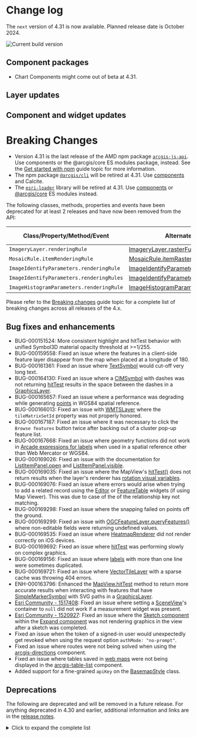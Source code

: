 # Change log

The `next` version of 4.31 is now available. Planned release date is October 2024.

![Current build version](https://img.shields.io/npm/v/@arcgis/core/next?label=Current%20build)

## Component packages

- Chart Components might come out of beta at 4.31.

## Layer updates

## Component and widget updates

# Breaking Changes

- Version 4.31 is the last release of the AMD npm package [`arcgis-js-api`](https://www.npmjs.com/package/arcgis-js-api). Use components or the @arcgis/core ES modules package, instead. See the [Get started with npm](https://developers.arcgis.com/javascript/latest/get-started-npm/) guide topic for more information.
- The npm package [`@arcgis/cli`](https://www.npmjs.com/package/@arcgis/cli) will be retired at 4.31. Use [components](https://developers.arcgis.com/javascript/latest/components/) and Calcite.
- The [`esri-loader`](https://github.com/Esri/esri-loader/blob/master/README.md) library will be retired at 4.31. Use [components](https://developers.arcgis.com/javascript/latest/components/) or [@arcgis/core](https://developers.arcgis.com/javascript/latest/es-modules/) ES modules instead.

The following classes, methods, properties and events have been deprecated for at least 2 releases and have now been removed from the API:

| Class/Property/Method/Event            | Alternate option                                                           | Version deprecated |
|----------------------------------------|----------------------------------------------------------------------------|-------|
| `ImageryLayer.renderingRule`           | [ImageryLayer.rasterFunction](https://developers.arcgis.com/javascript/latest//api-reference/esri-layers-ImageryLayer.html#rasterFunction) | 4.27 |
| `MosaicRule.itemRenderingRule`         | [MosaicRule.itemRasterFunction](https://developers.arcgis.com/javascript/latest//api-reference/esri-layers-support-MosaicRule.html#itemRasterFunction) | 4.27 |
| `ImageIdentifyParameters.renderingRule`| [ImageIdentifyParameters.rasterFunction](https://developers.arcgis.com/javascript/latest//api-reference/esri-rest-support-ImageIdentifyParameters.html#rasterFunction) | 4.27 |
| `ImageIdentifyParameters.renderingRules`| [ImageIdentifyParameters.rasterFunctions](https://developers.arcgis.com/javascript/latest//api-reference/esri-rest-support-ImageIdentifyParameters.html#rasterFunctions) | 4.27 |
| `ImageHistogramParameters.renderingRule`| [ImageHistogramParameters.rasterFunction](https://developers.arcgis.com/javascript/latest//api-reference/esri-rest-support-ImageHistogramParameters.html#rasterFunction) | 4.27 |

Please refer to the [Breaking changes](https://developers.arcgis.com/javascript/latest/breaking-changes/) guide topic for a complete list of breaking changes across all releases of the 4.x.

## Bug fixes and enhancements

- BUG-000151524: More consistent highlight and hitTest behavior with unified Symbol3D material opacity threshold at >=1/255.
- BUG-000159558: Fixed an issue where the features in a client-side feature layer disappear from the map when placed at a longitude of 180.
- BUG-000161361: Fixed an issue where [TextSymbol](https://developers.arcgis.com/javascript/latest//api-reference/esri-symbols-TextSymbol.html) would cut-off very long text.
- BUG-000164130: Fixed an issue where a [CIMSymbol](https://developers.arcgis.com/javascript/latest//api-reference/esri-symbols-CIMSymbol.html) with dashes was not returning [hitTest](https://developers.arcgis.com/javascript/latest/api-reference/esri-views-MapView.html#hitTest) results in the space between the dashes in a [GraphicsLayer](https://developers.arcgis.com/javascript/latest//api-reference/esri-layers-GraphicsLayer.html).
- BUG-000165657: Fixed an issue where a performance was degrading while generating [points](https://developers.arcgis.com/javascript/latest/api-reference/esri-geometry-Point.html) in WGS84 spatial reference.
- BUG-000166013: Fixed an issue with [WMTSLayer](https://developers.arcgis.com/javascript/latest/api-reference/esri-layers-WMTSLayer.html) where the `tileMatrixSetId` property was not properly honored.
- BUG-000167187: Fixed an issue where it was necessary to click the `Browse features` button twice after backing out of a cluster pop-up feature list.
- BUG-000167668: Fixed an issue where geometry functions did not work in [Arcade expressions for labels](api-reference/esri-layers-support-LabelClass.html#labelExpressionInfo) when used in a spatial reference other than Web Mercator or WGS84.
- BUG-000169026: Fixed an issue with the documentation for [ListItemPanel.open](https://developers.arcgis.com/javascript/latest/api-reference/esri-widgets-LayerList-ListItemPanel.html#open) and [ListItemPanel.visible](https://developers.arcgis.com/javascript/latest/api-reference/esri-widgets-LayerList-ListItemPanel.html#visible).
- BUG-000169035: Fixed an issue where the MapView's [hitTest()](https://developers.arcgis.com/javascript/latest/api-reference/esri-views-MapView.html#hitTest) does not return results when the layer's renderer has [rotation visual variables](https://developers.arcgis.com/javascript/latest/api-reference/esri-renderers-visualVariables-RotationVariable.html).
- BUG-000169076: Fixed an issue where errors would arise when trying to add a related record using the [Editor](https://developers.arcgis.com/javascript/latest/api-reference/esri-widgets-Editor.html) or [FeatureTable](https://developers.arcgis.com/javascript/latest/api-reference/esri-widgets-FeatureTable.html) widgets (if using Map Viewer). This was due to case of the of the relationship key not matching.
- BUG-000169298: Fixed an issue where the snapping failed on points off the ground.
- BUG-000169299: Fixed an issue with [OGCFeatureLayer.queryFeatures()](https://developers.arcgis.com/javascript/latest/api-reference/esri-layers-OGCFeatureLayer.html#queryFeatures) where non-editable fields were returning undefined values.
- BUG-000169535: Fixed an issue where [HeatmapRenderer](https://developers.arcgis.com/javascript/latest/api-reference/esri-renderers-HeatmapRenderer.html) did not render correctly on iOS devices.
- BUG-000169692: Fixed an issue where [hitTest](https://developers.arcgis.com/javascript/latest/api-reference/esri-views-MapView.html#hitTest) was performing slowly on complex graphics.
- BUG-000169156: Fixed an issue where [labels](https://developers.arcgis.com/javascript/latest/api-reference/esri-layers-support-LabelClass.html) with more than one line were sometimes duplicated.
- BUG-000169721: Fixed an issue where [VectorTileLayer](https://developers.arcgis.com/javascript/latest/api-reference/esri-layers-VectorTileLayer.html) with a sparse cache was throwing 404 errors.
- ENH-000163796: Enhanced the [MapView.hitTest](https://developers.arcgis.com/javascript/latest/api-reference/esri-views-MapView.html#hitTest) method to return more accurate results when interacting with features that have [SimpleMarkerSymbol](https://developers.arcgis.com/javascript/latest/api-reference/esri-symbols-SimpleMarkerSymbol.html) with SVG paths in a [GraphicsLayer](https://developers.arcgis.com/javascript/latest/api-reference/esri-layers-GraphicsLayer.html).
- [Esri Community - 1517408](https://community.esri.com/t5/arcgis-javascript-maps-sdk-questions/toggle-3d-to-2d-ko-since-v4-30/m-p/1517408/): Fixed an issue where setting a [SceneView](https://developers.arcgis.com/javascript/latest/api-reference/esri-views-SceneView.html)'s container to `null` did not work if a measurement widget was present.
- [Esri Community - 1520927](https://community.esri.com/t5/arcgis-javascript-maps-sdk-questions/sketch-widget-and-expand-widget-not-playing-nice/m-p/1520927): Fixed an issue where the [Sketch component](https://developers.arcgis.com/javascript/latest/references/map-components/?path=/docs/component-reference-sketch--docs) within the [Expand component](https://developers.arcgis.com/javascript/latest/references/map-components/?path=/docs/component-reference-expand--docs) was not rendering graphics in the view after a sketch was completed.
- Fixed an issue when the token of a signed-in user would unexpectedly get revoked when using the request option `authMode: "no-prompt"`.
- Fixed an issue where routes were not being solved when using the [arcgis-directions](https://developers.arcgis.com/javascript/latest/references/map-components/?path=/docs/component-reference-directions--docs) component.
- Fixed an issue where tables saved in [web maps](https://developers.arcgis.com/javascript/latest/api-reference/esri-WebMap.html) were not being displayed in the [arcgis-table-list](https://developers.arcgis.com/javascript/latest/references/map-components/?path=/docs/component-reference-table-list--docs) component.
- Added support for a fine-grained `apiKey` on the [BasemapStyle](https://developers.arcgis.com/javascript/latest/api-reference/esri-support-BasemapStyle.html#apiKey) class.

## Deprecations

The following are deprecated and will be removed in a future release. For anything deprecated in 4.30 and earlier, additional information and links are in the [release notes](https://developers.arcgis.com/javascript/latest/release-notes/#deprecated-classes-properties-methods-events).

<details>
  <summary>Click to expand the complete list</summary>

- Accessor.get deprecated since version 4.28. Use optional chaining instead.
- AreaMeasurement2DViewModel.geodesicDistanceThreshold deprecated since version 4.29.
- BasemapLayerList.editingEnabled deprecated since 4.29. Use selectionMode, visibleElements.editTitleButton, and dragEnabled instead.
- BasemapLayerList.multipleSelectionEnabled deprecated since 4.29. Use selectionMode instead.
- Bookmarks.editingEnabled deprecated since 4.29. Use visibleElements.editBookmarkButton, visibleElements.addBookmarkButton, and dragEnabled instead.
- ButtonMenu.iconClass deprecated since 4.27. Use icon instead.
- ButtonMenu deprecated since 4.30, use TableMenuConfig instead.
- ButtonMenuItem.iconClass deprecated since 4.27. Use icon instead.
- ButtonMenuItem deprecated since 4.30, use TableMenuItemConfig instead.
- ButtonMenuViewModel deprecated since 4.30, use TableMenuConfig, Calcite components - Dropdown, Calcite components = List, or Calcite components - Menu web components instead. instead.
- DistanceMeasurement2DViewModel.geodesicDistanceThreshold deprecated since version 4.29.
- Editor.allowedWorkflows deprecated since version 4.29. Use Editor.visibleElements instead.
- EditorViewModel.allowedWorkflows deprecated since version 4.29. Use Editor.visibleElements instead.
- EditorViewModel.editableItems deprecated since 4.29. Use editorItems instead.
- ElevationProfile.geodesicDistanceThreshold deprecated since version 4.29.
- ElevationProfileViewModel.geodesicDistanceThreshold deprecated since version 4.29.
- ExternalRenderer.ExternalRenderer deprecated since 4.29. Use new RenderNode instead.
- externalRenderers.add deprecated since 4.29. Use new RenderNode instead.
- externalRenderers.fromRenderCoordinates deprecated since 4.29. Use webgl instead.
- externalRenderers.getRenderCamera deprecated since 4.29. Use new RenderNode.camera instead.
- externalRenderers.remove deprecated since 4.29. Use new RenderNode instead.
- externalRenderers.renderCoordinateTransformAt deprecated since 4.29. Use webgl instead.
- externalRenderers.requestRender deprecated since 4.29. Use new RenderNode.requestRender() instead.
- externalRenderers.toRenderCoordinates deprecated since 4.29. Use webgl instead.
- externalRenderers deprecated since 4.29. Use the new RenderNode instead.
- FeatureTable.clearSelectionFilter deprecated since version 4.30. Use filterBySelectionEnabled or objectIds instead.
- FeatureTable.filterBySelection deprecated since version 4.30. Use filterBySelectionEnabled or objectIds instead.
- FeatureTableViewModel.clearSelectionFilter deprecated since version 4.30. Use filterBySelectionEnabled or objectIds() instead.
- FeatureTableViewModel.filterBySelection deprecated since version 4.30. Use filterBySelectionEnabled or objectIds instead.
- FieldColumn.name deprecated since version 4.30, use FieldColumn.fieldName instead.
- GroupInput.state deprecated since version 4.28. Instead use open.
- HandleOwner deprecated since version 4.28. Use addHandles() and removeHandles() from Accessor instead.
- ImageHistogramParameters.renderingRule deprecated since version 4.27. Use rasterFunction instead.
- ImageIdentifyParameters.renderingRule deprecated since version 4.27. Use rasterFunctions instead.
- ImageIdentifyParameters.renderingRules deprecated since version 4.27. Use rasterFunctions instead.
- ImageryLayer.renderingRule deprecated since 4.27. Use rasterFunction instead.
- ImageryTileLayer.rasterInfo deprecated since 4.29. Use serviceRasterInfo instead.
- LayerList.multipleSelectionEnabled deprecated since 4.29. Use selectionMode instead.
- LayerList.selectionEnabled deprecated since 4.29. Use selectionMode and dragEnabled instead.
- ListItemPanel.className deprecated since version 4.30. Use icon
- Locate.rotationEnabled deprecated since 4.29. Use Track widget instead
- Mesh.createFromFiles deprecated Use convertMesh instead.
- meshUtils.georeference deprecated since version 4.30. Use convertVertexSpace instead.
- meshUtils.ungeoreference deprecated since version 4.30. Use convertVertexSpace instead.
- MosaicRule.itemRenderingRule deprecated since version 4.27. Use itemRasterFunction instead.
- Popup.collapseEnabled deprecated since 4.29. Use PopupVisibleElements.collapseButton instead.
- Popup.spinnerEnabled deprecated since 4.29. Use PopupVisibleElements.spinner instead.
- RenderContext.RenderContext deprecated since 4.29. Use new RenderNode instead.
- RenderContextCallback.RenderContextCallback deprecated since 4.29. Use new RenderNode.render instead.
- TableList.multipleSelectionEnabled deprecated since 4.29. Use selectionMode instead.
- TableList.selectionEnabled deprecated since 4.29. Use selectionMode and dragEnabled instead.
- The addBookmark property within Bookmarks.visibleElements is deprecated at 4.29. Use visibleElements.addBookmarkButton instead.
- The "connectivity" possible value for QueryAssociationsParameters.types is deprecated at 4.29. Please use "junction-junction-connectivity" instead.
- TimeSlider.getPropertiesFromWebMap deprecated since 4.29. Use getTimeSliderSettingsFromWebDocument instead.
- TimeSliderViewModel.getPropertiesFromWebMap deprecated since 4.29. Use getTimeSliderSettingsFromWebDocument instead.
- timeUtils.getTimeSliderSettingsFromWebMap deprecated since 4.30. Use getTimeSliderSettingsFromWebDocument instead.
- ValidateNetworkTopologyResult.dirtyAreaCount deprecated since version 4.28. Dirty area count was implemented in the original version of utility network, but as of schema version 4 of the utility network, this is no longer supported.
- VersionManagementViewModel.versionIdentifierLookup deprecated since version 4.30. Use VersioningState instead.
- VersionManagementViewModel.versionInfoLookup deprecated since version 4.30. Use VersioningState instead.
- VersionManagementViewModel.versionManagementServiceLookup deprecated since version 4.30. Use VersioningState instead.
- VoxelVariable deprecated This module was moved in 4.25. Use VoxelVariable instead.
- VoxelVolumeStyle deprecated This module was moved in 4.25. Use VoxelVolumeStyle instead.
- WCSLayer.rasterInfo deprecated since 4.29. Use serviceRasterInfo instead.
- Widget.own deprecated since 4.28. Use addHandles() instead.

</details>
